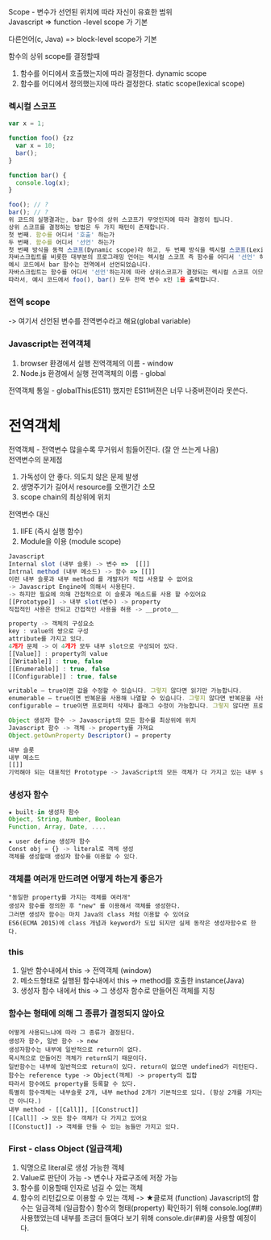 Scope - 변수가 선언된 위치에 따라 자신이 유효한 범위   
Javascript => function -level scope 가 기본

다른언어(c, Java) => block-level scope가 기본

함수의 상위 scope를 결정할때
1. 함수를 어디에서 호출했는지에 따라 결정한다.
dynamic scope
2. 함수를 어디에서 정의했는지에 따라 결정한다. 
static scope(lexical scope)
### 렉시컬 스코프
```Javascript
var x = 1;

function foo() {zz
  var x = 10;
  bar();
}

function bar() {
  console.log(x);
}

foo(); // ?
bar(); // ?
위 코드의 실행결과는, bar 함수의 상위 스코프가 무엇인지에 따라 결정이 됩니다.
상위 스코프를 결정하는 방법은 두 가지 패턴이 존재합니다.
첫 번째. 함수를 어디서 '호출' 하는가
두 번째. 함수를 어디서 '선언' 하는가
첫 번째 방식을 동적 스코프(Dynamic scope)라 하고, 두 번째 방식을 렉시컬 스코프(Lexical scope) 또는 정적 스코프(Static scope)라고 합니다.
자바스크립트를 비롯한 대부분의 프로그래밍 언어는 렉시컬 스코프 즉 함수를 어디서 '선언' 하였는지에 따라 결정됩니다.
예시 코드에서 bar 함수는 전역에서 선언되었습니다.
자바스크립트는 함수를 어디서 '선언'하는지에 따라 상위스코프가 결정되는 렉시컬 스코프 이므로, bar 함수가 선언된 전역(글로벌)이 상위스코프가 됩니다.
따라서, 예시 코드에서 foo(), bar() 모두 전역 변수 x인 1을 출력합니다.
```
### 전역 scope
 -> 여기서 선언된 변수를 전역변수라고 해요(global variable)   

### Javascript는 전역객체
1. browser 환경에서 실행
전역객체의 이름 - window
2. Node.js 환경에서 실행
전역객체의 이름 - global

전역객체 통일 - globalThis(ES11) 했지만 ES11버젼은 너무 나중버젼이라 못쓴다.

# 전역객체
전역객체 - 전역변수 많을수록 무거워서 힘들어진다. (잘 안 쓰는게 나음)   
전역변수의 문제점
1. 가독성이 안 좋다. 의도치 않은 문제 발생
2. 생명주기가 길어서 resource를 오랜기간 소모
3. scope chain의 최상위에 위치

전역변수 대신
1. IIFE (즉시 실행 함수)
2. Module을 이용 (module scope)
```Javascript
Javascript  
Internal slot (내부 슬롯) -> 변수 =>  [[]]
Intrnal method (내부 메소드) -> 함수 => [[]]
이런 내부 슬롯과 내부 method 를 개발자가 직접 사용할 수 없어요
-> Javascript Engine에 의해서 사용된다.
-> 하지만 필요에 의해 간접적으로 이 슬롯과 메소드를 사용 할 수있어요
[[Prototype]] -> 내부 slot(변수) -> property
직접적인 사용은 안되고 간접적인 사용을 허용 -> __proto__

property -> 객체의 구성요소
key : value의 쌍으로 구성
attribute를 가지고 있다.
4개가 문제 -> 이 4개가 모두 내부 slot으로 구성되어 있다.
[[Value]] : property의 value
[[Writable]] : true, false
[[Enumerable]] : true, false
[[Configurable]] : true, false

writable – true이면 값을 수정할 수 있습니다. 그렇지 않다면 읽기만 가능합니다.
enumerable – true이면 반복문을 사용해 나열할 수 있습니다. 그렇지 않다면 반복문을 사용해 나열할 수 없습니다.
configurable – true이면 프로퍼티 삭제나 플래그 수정이 가능합니다. 그렇지 않다면 프로퍼티 삭제와 플래그 수정이 불가능합니다.

Object 생성자 함수 -> Javascript의 모든 함수를 최상위에 위치
Javascript 함수 -> 객체 -> property를 가져요
Object.getOwnProperty Descriptor() = property

내부 슬롯
내부 메소드
[[]]
기억해야 되는 대표적인 Prototype -> JavaScript의 모든 객체가 다 가지고 있는 내부 slot
```
### 생성자 함수
```Javascript
★ built-in 생성자 함수
Object, String, Number, Boolean
Function, Array, Date, ....

★ user define 생성자 함수
Const obj = {} -> literal로 객체 생성
객체를 생성할때 생성자 함수를 이용할 수 있다.
```
### 객체를 여러개 만드려면 어떻게 하는게 좋은가
```
"동일한 property를 가지는 객체를 여러개"
생성자 함수를 정의한 후 "new" 를 이용해서 객체를 생성한다.
그러면 생성자 함수는 마치 Java의 class 처럼 이용할 수 있어요
ES6(ECMA 2015)에 class 개념과 keyword가 도입 되지만 실제 동작은 생성자함수로 한다.
```
### this 
1. 일반 함수내에서 this -> 전역객체 (window)
2. 메소드형태로 실행된 함수내에서 this -> method를 호출한 instance(Java)
3. 생성자 함수 내에서 this -> 그 생성자 함수로 만들어진 객체를 지칭

### 함수는 형태에 의해 그 종류가 결정되지 않아요
```
어떻게 사용되느냐에 따라 그 종류가 결정된다.
생성자 함수, 일반 함수 -> new
생성자함수는 내부에 일반적으로 return이 없다.
묵시적으로 만들어진 객체가 return되기 때문이다.
일반함수는 내부에 일반적으로 return이 있다. return이 없으면 undefined가 리턴된다.
함수는 reference type -> Object(객체) -> property의 집합
따라서 함수에도 property를 등록할 수 있다.
특별히 함수객체는 내부슬롯 2개, 내부 method 2개가 기본적으로 있다. (항상 2개를 가지는건 아니다.) 
내부 method - [[Call]], [[Construct]]
[[Call]] -> 모든 함수 객체가 다 가지고 있어요
[[Constuct]] -> 객체를 만들 수 있는 놈들만 가지고 있다.

```
### First - class Object (일급객체)
1. 익명으로 literal로 생성 가능한 객체
2. Value로 판단이 가능 -> 변수나 자료구조에 저장 가능
3. 함수를 이용할때 인자로 넘길 수 있는 객체
4. 함수의 리턴값으로 이용할 수 있는 객체 -> ★클로져
            (function)
Javascript의 함수는 일급객체 (일급함수)
함수의 형태(property) 확인하기 위해 console.log(##) 사용했었는데 내부를 조금더 들여다 보기 위해 console.dir(##)을 사용할 예정이다.